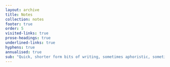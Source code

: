 ```yaml
---
layout: archive
title: Notes
collection: notes
footer: true
order: 5
visited-links: true
prose-headings: true
underlined-links: true
hyphens: true
annualised: true
sub: "Quick, shorter form bits of writing, sometimes aphoristic, sometimes approaching the status of a fully blown post. Notes can be posts in an embryonic form."
---
```

